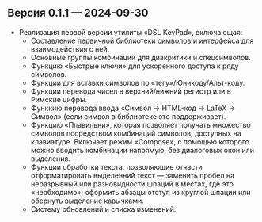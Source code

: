 ## Версия 0.1.1 — 2024-09-30

- Реализация первой версии утилиты «DSL KeyPad», включающая:
  - Составление первичной библиотеки символов и интерфейса для взаимодействия с ней.
  - Основные группы комбинаций для диакритики и спецсимволов.
  - Функцию «Быстрые ключи» для ускоренного доступа к ряду символов.
  - Функции для вставки символов по «тегу»/Юникоду/Альт-коду.
  - Функции перевода чисел в верхний/нижний регистр или в Римские цифры.
  - Функкию перевода ввода «Символ → HTML-код → LaTeX → Символ» (если символ в библиотеке это поддерживает).
  - Функцию «Плавильни», которая позволяет получать множество символов посредством комбинаций символов, доступных на клавиатуре. Включает режим «Compose», с помощью которого можно вводить комбинации напрямую, без диалоговых окон или выделения.
  - Функции обработки текста, позволяющие отчасти отформатировать выделенний текст — заменить пробел на неразрывный или разновидности шпаций в местах, где это «необходимо»; оформить абзацы отступ из круглой шпации или обернуть выделение кавычками.
  - Систему обновлений и списка изменений.
